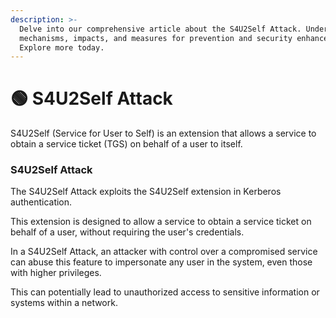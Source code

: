 ```yaml
---
description: >-
  Delve into our comprehensive article about the S4U2Self Attack. Understand its
  mechanisms, impacts, and measures for prevention and security enhancement.
  Explore more today.
---
```


# 🟢 S4U2Self Attack

S4U2Self (Service for User to Self) is an extension that allows a service to obtain a service ticket (TGS) on behalf of a user to itself.

### S4U2Self Attack

The S4U2Self Attack exploits the S4U2Self extension in Kerberos authentication.&#x20;

This extension is designed to allow a service to obtain a service ticket on behalf of a user, without requiring the user's credentials.&#x20;

In a S4U2Self Attack, an attacker with control over a compromised service can abuse this feature to impersonate any user in the system, even those with higher privileges.&#x20;

This can potentially lead to unauthorized access to sensitive information or systems within a network.
